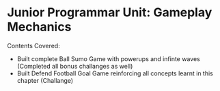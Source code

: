 # Junior Programmar Unit: Gameplay Mechanics


Contents Covered:
- Built complete Ball Sumo Game with powerups and infinte waves (Completed all bonus challanges as well)
- Built Defend Football Goal Game reinforcing all concepts learnt in this chapter (Challange)

